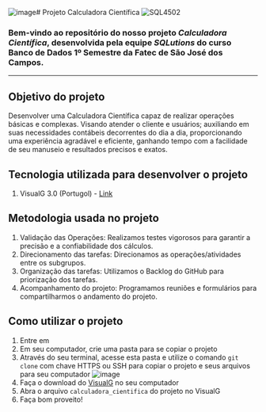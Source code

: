 ![image](https://github.com/SQLutions-FATEC/API-1-Semestre/assets/77405968/6f7eecfe-1401-4125-b917-2aac617c234e)# Projeto Calculadora Científica
![SQL4502](https://github.com/SQLutions-FATEC/API-1-Semestre/assets/163171187/c5ce0fe7-6cbb-43b9-8937-aabfac5c8ef5)
### Bem-vindo ao repositório do nosso projeto _**Calculadora Científica**_, desenvolvida pela equipe _**SQLutions**_ do curso Banco de Dados 1º Semestre da Fatec de São José dos Campos.
---
##  Objetivo do projeto

Desenvolver uma Calculadora Científica capaz de realizar operações básicas e complexas. Visando atender o cliente e usuários; auxiliando em suas necessidades contábeis decorrentes do dia a dia, proporcionando uma experiência agradável e eficiente, ganhando tempo com a facilidade de seu manuseio e resultados precisos e exatos.

##  Tecnologia utilizada para desenvolver o projeto

1.  VisualG 3.0 (Portugol) - [Link](https://sourceforge.net/projects/visualg30/)

##  Metodologia usada no projeto

1.  Validação das Operações: Realizamos testes vigorosos para garantir a precisão e a confiabilidade dos cálculos.
2.  Direcionamento das tarefas: Direcionamos as operações/atividades entre os subgrupos.
3.  Organização das tarefas: Utilizamos o Backlog do GitHub para priorização dos tarefas.
4.  Acompanhamento do projeto: Programamos reuniões e formulários para compartilharmos o andamento do projeto.

##  Como utilizar o projeto

1. Entre em
2. Em seu computador, crie uma pasta para se copiar o projeto
3. Através do seu terminal, acesse esta pasta e utilize o comando ```git clone``` com chave HTTPS ou SSH para copiar o projeto e seus arquivos para seu computador
![image](https://github.com/SQLutions-FATEC/API-1-Semestre/assets/77405968/d6cf6688-7716-4b2f-a6a3-512ed6fdb5c6)
4. Faça o download do [VisualG](https://sourceforge.net/projects/visualg30/) no seu computador
5. Abra o arquivo `calculadora_cientifica` do projeto no VisualG
6. Faça bom proveito!
